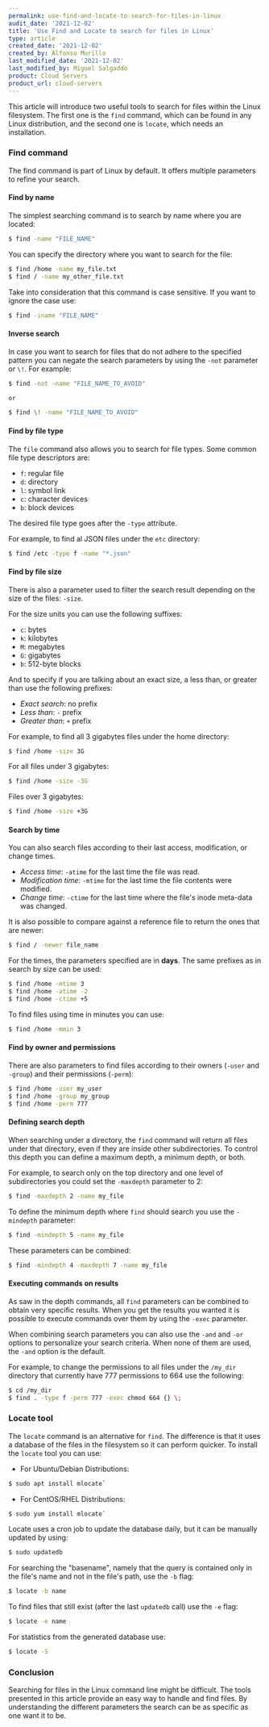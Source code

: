 ```yaml
---
permalink: use-find-and-locate-to-search-for-files-in-linux
audit_date: '2021-12-02'
title: 'Use Find and Locate to search for files in Linux'
type: article
created_date: '2021-12-02'
created_by: Alfonso Murillo
last_modified_date: '2021-12-02'
last_modified_by: Miguel Salgaddo
product: Cloud Servers
product_url: cloud-servers
---
```


This article will introduce two useful tools to search for files within the Linux filesystem. The first one is the `find` command, which can be found in any Linux distribution, and the second one is `locate`, which needs an installation.

### Find command
The find command is part of Linux by default. It offers multiple parameters to refine your search.

#### Find by name
The simplest searching command is to search by name where you are located:

```sh
$ find -name "FILE_NAME"
```

You can specify the directory where you want to search for the file:

```sh
$ find /home -name my_file.txt
$ find / -name my_other_file.txt
```

Take into consideration that this command is case sensitive. If you want to ignore the case use:

```sh
$ find -iname "FILE_NAME"
```

#### Inverse search
In case you want to search for files that do not adhere to the specified pattern you can negate the search parameters by using the `-not` parameter or `\!`. For example:

```sh
$ find -not -name "FILE_NAME_TO_AVOID"

or

$ find \! -name "FILE_NAME_TO_AVOID"
```

#### Find by file type
The `file` command also allows you to search for file types. Some common file type descriptors are:

- `f`: regular file
- `d`: directory
- `l`: symbol link
- `c`: character devices
- `b`: block devices

The desired file type goes after the `-type` attribute.

For example, to find al JSON files under the `etc` directory:

```sh
$ find /etc -type f -name "*.json"
```

#### Find by file size
There is also a parameter used to filter the search result depending on the size of the files: `-size`.

For the size units you can use the following suffixes:
- `c`: bytes
- `k`: kilobytes
- `M`: megabytes
- `G`: gigabytes
- `b`: 512-byte blocks

And to specify if you are talking about an exact size, a less than, or greater than use the following prefixes:
- *Exact search*: no prefix
- *Less than*: `-` prefix
- *Greater than*: `+` prefix

For example, to find all 3 gigabytes files under the home directory:
```sh
$ find /home -size 3G
```

For all files under 3 gigabytes:
```sh
$ find /home -size -3G
```

Files over 3 gigabytes:
```sh
$ find /home -size +3G
```

#### Search by time
You can also search files according to their last access, modification, or change times.
- *Access time*: `-atime` for the last time the file was read.
- *Modification time*: `-mtime` for the last time the file contents were modified.
- *Change time*: `-ctime` for the last time where the file's inode meta-data was changed.

It is also possible to compare against a reference file to return the ones that are newer:
```sh
$ find / -newer file_name
```

For the times, the parameters specified are in **days**. The same prefixes as in search by size can be used:

```sh
$ find /home -mtime 3
$ find /home -atime -2
$ find /home -ctime +5
```

To find files using time in minutes you can use:
```sh
$ find /home -mmin 3
```

#### Find by owner and permissions
There are also parameters to find files according to their owners (`-user` and `-group`) and their permissions (`-perm`):

```sh
$ find /home -user my_user
$ find /home -group my_group
$ find /home -perm 777
```

#### Defining search depth
When searching under a directory, the `find` command will return all files under that directory, even if they are inside other subdirectories. To control this depth you can define a maximum depth, a minimum depth, or both.

For example, to search only on the top directory and one level of subdirectories you could set the `-maxdepth` parameter to 2:

```sh
$ find -maxdepth 2 -name my_file
```

To define the minimum depth where `find` should search you use the `-mindepth` parameter:

```sh
$ find -mindepth 5 -name my_file
```

These parameters can be combined:

```sh
$ find -mindepth 4 -maxdepth 7 -name my_file
```

#### Executing commands on results
As saw in the depth commands, all `find` parameters can be combined to obtain very specific results. When you get the results you wanted it is possible to execute commands over them by using the `-exec` parameter.

When combining search parameters you can also use the `-and` and `-or` options to personalize your search criteria. When none of them are used, the `-and` option is the default.

For example, to change the permissions to all files under the `/my_dir` directory that currently have 777 permissions to 664 use the following:

```sh
$ cd /my_dir
$ find . -type f -perm 777 -exec chmod 664 {} \;
```

### Locate tool
The `locate` command is an alternative for `find`. The difference is that it uses a database of the files in the filesystem so it can perform quicker. To install the `locate` tool you can use:

- For Ubuntu/Debian Distributions:
```sh
$ sudo apt install mlocate`
```

- For CentOS/RHEL Distributions:
```sh
$ sudo yum install mlocate`
```

Locate uses a cron job to update the database daily, but it can be manually updated by using:

```sh
$ sudo updatedb
```

For searching the "basename", namely that the query is contained only in the file's name and not in the file's path, use the `-b` flag:

```sh
$ locate -b name
```

To find files that still exist (after the last `updatedb` call) use the `-e` flag:

```sh
$ locate -e name
```

For statistics from the generated database use:

```sh
$ locate -S
```

### Conclusion
Searching for files in the Linux command line might be difficult. The tools presented in this article provide an easy way to handle and find files. By understanding the different parameters the search can be as specific as one want it to be.
